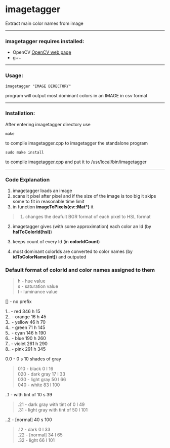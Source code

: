 # imagetagger
Extract main color names from image

---

### imagetagger requires installed:
* OpenCV    [OpenCV web page](http://opencv.org/)
* g++       

---

### Usage:  

    imagetagger "IMAGE DIRECTORY"  
program will output most dominant colors in an IMAGE in csv format

---

### Installation:  
After entering imagetagger directory use  

    make  
to compile imagetagger.cpp to imagetagger the standalone program  

    sudo make install
to compile imagetagger.cpp and put it to /usr/local/bin/imagetagger

---

### Code Explanation
1. imagetagger loads an image  
2. scans it pixel after pixel and if the size of the image is too big it skips some to fit in reasonable time limit
3. in function __imageToPixels(cv::Mat*)__ it

> 1. changes the deafult BGR format of each pixel to HSL format
2. imagetagger gives (with some approximation) each color an Id (by __hslToColorId(hsl)__)
3. keeps count of every Id (in __colorIdCount__) 

4. most dominant colorIds are converted to color names (by __idToColorName(int)__) and outputed

### Default format of colorId and color names assigned to them

> h - hue value  
  s - saturation value  
  l - luminance value  

[] - no prefix

1.. - red			     346 h  15  
2.. - orange			  16 h  45  
3.. - yellow			  46 h  70  
4.. - green		  	  71 h 145  
5.. - cyan		  	 146 h 190  
6.. - blue		  	 190 h 260  
7.. - violet			 261 h 290  
8.. - pink	  	 	 291 h 345  

0.0 - 0   s 10  shades of gray  
>	010 - black		     0 l  16  
	020 - dark gray		17 l  33  
	030 - light gray	50 l  66  
	040 - white			  83 l 100  

..1 - 	with tint of 10 s  39  
>	.21 - dark gray with tint of	0  l  49  
	.31 - light gray with tint of	50 l 101  

 ..2 - [normal] 	40  s 100  
>	.12 - dark    		 0 l  33  
	.22 - [normal]   	34 l  65  
	.32 - light		    66 l 101  
